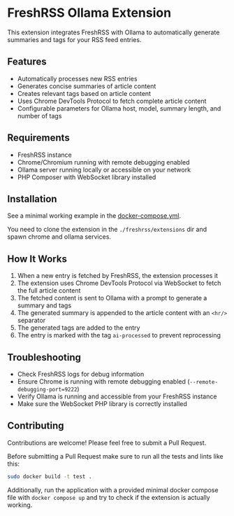 # FreshRSS Ollama Extension

This extension integrates FreshRSS with Ollama to automatically generate summaries and tags for your RSS feed entries.

## Features

- Automatically processes new RSS entries
- Generates concise summaries of article content
- Creates relevant tags based on article content
- Uses Chrome DevTools Protocol to fetch complete article content
- Configurable parameters for Ollama host, model, summary length, and number of tags

## Requirements

- FreshRSS instance
- Chrome/Chromium running with remote debugging enabled
- Ollama server running locally or accessible on your network
- PHP Composer with WebSocket library installed

## Installation

See a minimal working example in the [docker-compose.yml](/docker-compose.yml).

You need to clone the extension in the `./freshrss/extensions` dir and spawn chrome and ollama services.

## How It Works

1. When a new entry is fetched by FreshRSS, the extension processes it
2. The extension uses Chrome DevTools Protocol via WebSocket to fetch the full article content
3. The fetched content is sent to Ollama with a prompt to generate a summary and tags
4. The generated summary is appended to the article content with an `<hr/>` separator
5. The generated tags are added to the entry
6. The entry is marked with the tag `ai-processed` to prevent reprocessing

## Troubleshooting

- Check FreshRSS logs for debug information
- Ensure Chrome is running with remote debugging enabled (`--remote-debugging-port=9222`)
- Verify Ollama is running and accessible from your FreshRSS instance
- Make sure the WebSocket PHP library is correctly installed

## Contributing

Contributions are welcome! Please feel free to submit a Pull Request.

Before submitting a Pull Request make sure to run all the tests and lints like this:

```sh
sudo docker build -t test .
```

Additionally, run the application with a provided minimal docker compose file with `docker compose up` and try to check if the extension is actually working.